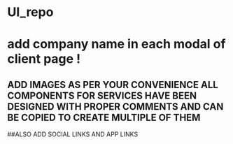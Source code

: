 # UI_repo

# add company name in each modal of client page !

## ADD IMAGES AS PER YOUR CONVENIENCE ALL COMPONENTS FOR SERVICES HAVE BEEN DESIGNED WITH PROPER COMMENTS AND CAN BE COPIED TO CREATE MULTIPLE OF THEM

##ALSO ADD SOCIAL LINKS AND APP LINKS
